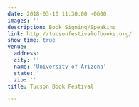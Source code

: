 ```yaml
---
date: 2018-03-10 11:30:00 -0600
images: ''
description: Book Signing/Speaking
link: http://tucsonfestivalofbooks.org/
show_time: true
venue:
  address:
  city: ''
  name: 'University of Arizona'
  state: ''
  zip: ''
title: Tucson Book Festival

---
```

